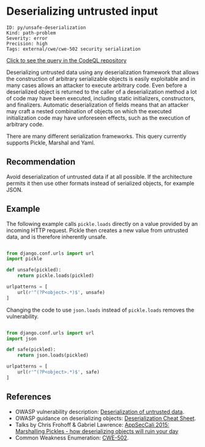 # Deserializing untrusted input

```
ID: py/unsafe-deserialization
Kind: path-problem
Severity: error
Precision: high
Tags: external/cwe/cwe-502 security serialization

```
[Click to see the query in the CodeQL repository](https://github.com/github/codeql/tree/main/python/ql/src/Security/CWE-502/UnsafeDeserialization.ql)

Deserializing untrusted data using any deserialization framework that allows the construction of arbitrary serializable objects is easily exploitable and in many cases allows an attacker to execute arbitrary code. Even before a deserialized object is returned to the caller of a deserialization method a lot of code may have been executed, including static initializers, constructors, and finalizers. Automatic deserialization of fields means that an attacker may craft a nested combination of objects on which the executed initialization code may have unforeseen effects, such as the execution of arbitrary code.

There are many different serialization frameworks. This query currently supports Pickle, Marshal and Yaml.


## Recommendation
Avoid deserialization of untrusted data if at all possible. If the architecture permits it then use other formats instead of serialized objects, for example JSON.


## Example
The following example calls `pickle.loads` directly on a value provided by an incoming HTTP request. Pickle then creates a new value from untrusted data, and is therefore inherently unsafe.


```python

from django.conf.urls import url
import pickle

def unsafe(pickled):
    return pickle.loads(pickled)

urlpatterns = [
    url(r'^(?P<object>.*)$', unsafe)
]
```
Changing the code to use `json.loads` instead of `pickle.loads` removes the vulnerability.


```python

from django.conf.urls import url
import json

def safe(pickled):
    return json.loads(pickled)

urlpatterns = [
    url(r'^(?P<object>.*)$', safe)
]

```

## References
* OWASP vulnerability description: [Deserialization of untrusted data](https://www.owasp.org/index.php/Deserialization_of_untrusted_data).
* OWASP guidance on deserializing objects: [Deserialization Cheat Sheet](https://cheatsheetseries.owasp.org/cheatsheets/Deserialization_Cheat_Sheet.html).
* Talks by Chris Frohoff & Gabriel Lawrence: [ AppSecCali 2015: Marshalling Pickles - how deserializing objects will ruin your day](http://frohoff.github.io/appseccali-marshalling-pickles/)
* Common Weakness Enumeration: [CWE-502](https://cwe.mitre.org/data/definitions/502.html).